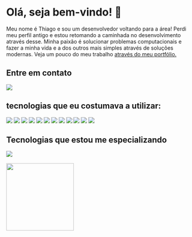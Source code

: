 
<div>
    <h1 style="border-bottom: none">Olá, seja bem-vindo! 👋</h1>
    <p>Meu nome é Thiago e sou um desenvolvedor voltando para a área! Perdi meu perfil antigo e estou retomando a caminhada no desenvolvimento através desse. Minha paixão é solucionar problemas computacionais e fazer a minha vida e a dos outros mais simples através de soluções modernas. Veja um pouco do meu trabalho <a href="https://thiagofernandes.vercel.app/">através do meu portfólio.<a/><p/>
</div>

<div>
    <h2 style="border-bottom: none">Entre em contato</h2>
  <a href="https://www.linkedin.com/in/thiago-fernandes-front/"> 
    <img src="https://img.shields.io/badge/thiagojfcarvalho@gmail.com-white?style=for-the-badge&logo=gmail&color=9067D2&logoColor=white"> 
  </a>
</div>



<div >
    <h2 style="border-bottom: none">tecnologias que eu costumava a utilizar:</h2>
      <img src="https://img.shields.io/badge/React-white?style=for-the-badge&logo=React&color=9067D2&logoColor=white">
      <img src="https://img.shields.io/badge/NextJs-white?style=for-the-badge&logo=nextdotjs&color=9067D2&logoColor=white">
      <img src="https://img.shields.io/badge/Typescript-white?style=for-the-badge&logo=typescript&color=9067D2&logoColor=white">
      <img src="https://img.shields.io/badge/Javascript-grey?style=for-the-badge&logo=javascript&color=9067D2&logoColor=white">
      <img src="https://img.shields.io/badge/tailwindcss-grey?style=for-the-badge&logo=tailwindcss&color=9067D2&logoColor=white">
      <img src="https://img.shields.io/badge/SCSS/sass-grey?style=for-the-badge&logo=sass&color=9067D2&logoColor=white">
      <img src="https://img.shields.io/badge/HTML-grey?style=for-the-badge&logo=htmx&color=9067D2&logoColor=white">
      <img src="https://img.shields.io/badge/styled%20components-grey?style=for-the-badge&logo=styledcomponents&color=9067D2&logoColor=white">
      <img src="https://img.shields.io/badge/express/node-grey?style=for-the-badge&logo=nodedotjs&color=2B809B&logoColor=white">
      <img src="https://img.shields.io/badge/PRISMA%20ORM-grey?style=for-the-badge&logo=prisma&color=2B809B&logoColor=white">
      <img src="https://img.shields.io/badge/POSTGRESQL-grey?style=for-the-badge&logo=postgresql&color=2B809B&logoColor=white">
      <img src="https://img.shields.io/badge/git-grey?style=for-the-badge&logo=git&color=E9A134&logoColor=white">
</div>



<div> 
    <h2 style="border-bottom: none">Tecnologias que estou me especializando</h2>
     <img src="https://img.shields.io/badge/c-grey?style=for-the-badge&logo=c&color=2B809B&logoColor=white">
</div>

<br>

<div>
 <img height="180em" src="https://github-readme-stats.vercel.app/api/top-langs/?username=Thiago-JFC&layout=compact&langs_count=16&theme=dracula" />
</div>

